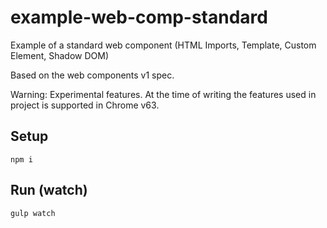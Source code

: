 # example-web-comp-standard
Example of a standard web component (HTML Imports, Template, Custom Element, Shadow DOM)

Based on the web components v1 spec.

Warning: Experimental features. At the time of writing the features used in project is supported in Chrome v63.

## Setup
```npm i```

## Run (watch)
```gulp watch```
